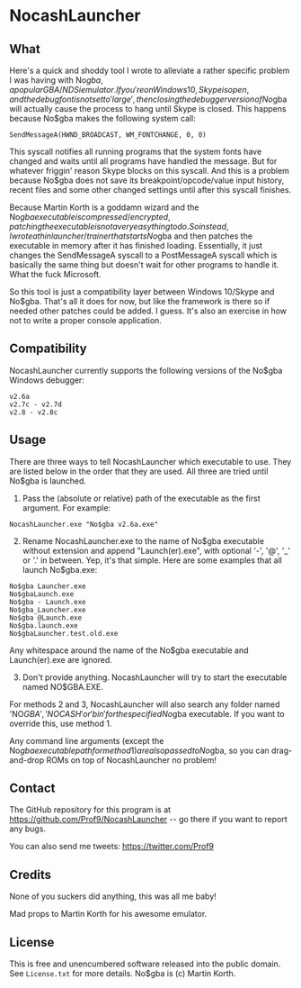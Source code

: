 NocashLauncher
==============


What
----
Here's a quick and shoddy tool I wrote to alleviate a rather specific problem I was having with No$gba, a popular GBA/NDSi emulator. If you're on Windows 10, Skype is open, and the debug font is not set to 'large', then closing the debugger version of No$gba will actually cause the process to hang until Skype is closed. This happens because No$gba makes the following system call:
```
SendMessageA(HWND_BROADCAST, WM_FONTCHANGE, 0, 0)
```
This syscall notifies all running programs that the system fonts have changed and waits until all programs have handled the message. But for whatever friggin' reason Skype blocks on this syscall. And this is a problem because No$gba does not save its breakpoint/opcode/value input history, recent files and some other changed settings until after this syscall finishes.

Because Martin Korth is a goddamn wizard and the No$gba executable is compressed/encrypted, patching the executable is not a very easy thing to do. So instead, I wrote a thin launcher/trainer that starts No$gba and then patches the executable in memory after it has finished loading. Essentially, it just changes the SendMessageA syscall to a PostMessageA syscall which is basically the same thing but doesn't wait for other programs to handle it. What the fuck Microsoft.

So this tool is just a compatibility layer between Windows 10/Skype and No$gba. That's all it does for now, but like the framework is there so if needed other patches could be added. I guess. It's also an exercise in how not to write a proper console application.


Compatibility
-------------
NocashLauncher currently supports the following versions of the No$gba Windows debugger:
```
v2.6a
v2.7c - v2.7d
v2.8 - v2.8c
```


Usage
-----
There are three ways to tell NocashLauncher which executable to use. They are listed below in the order that they are used. All three are tried until No$gba is launched.

1. Pass the (absolute or relative) path of the executable as the first argument. For example:
```
NocashLauncher.exe "No$gba v2.6a.exe"
```
2. Rename NocashLauncher.exe to the name of No$gba executable without extension and append "Launch(er).exe", with optional '-', '@', '_' or '.' in between. Yep, it's that simple. Here are some examples that all launch No$gba.exe:
```
No$gba Launcher.exe
No$gbaLaunch.exe
No$gba - Launch.exe
No$gba_Launcher.exe
No$gba @Launch.exe
No$gba.launch.exe
No$gbaLauncher.test.old.exe
```
Any whitespace around the name of the No$gba executable and Launch(er).exe are ignored.

3. Don't provide anything. NocashLauncher will try to start the executable named NO$GBA.EXE.

For methods 2 and 3, NocashLauncher will also search any folder named 'NO$GBA', 'NOCASH' or 'bin' for the specified No$gba executable. If you want to override this, use method 1.

Any command line arguments (except the No$gba executable path for method 1) are also passed to No$gba, so you can drag-and-drop ROMs on top of NocashLauncher no problem!


Contact
-------
The GitHub repository for this program is at https://github.com/Prof9/NocashLauncher -- go there if you want to report any bugs.

You can also send me tweets: https://twitter.com/Prof9


Credits
-------
None of you suckers did anything, this was all me baby!

Mad props to Martin Korth for his awesome emulator.


License
-------
This is free and unencumbered software released into the public domain. See `License.txt` for more details. No$gba is (c) Martin Korth.